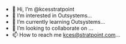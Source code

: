 - 👋 Hi, I’m @kcesstratpoint
- 👀 I’m interested in Outsystems...
- 🌱 I’m currently learning Outsystems...
- 💞️ I’m looking to collaborate on ...
- 📫 How to reach me kces@stratpoint.com...

<!---
kcesstratpoint/kcesstratpoint is a ✨ special ✨ repository because its `README.md` (this file) appears on your GitHub profile.
You can click the Preview link to take a look at your changes.
--->
